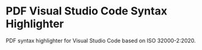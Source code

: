 # PDF Visual Studio Code Syntax Highlighter

PDF syntax highlighter for Visual Studio Code based on ISO 32000-2:2020.
